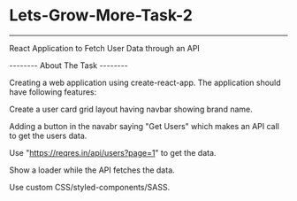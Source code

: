# Lets-Grow-More-Task-2

---------------------------------------

React Application to Fetch User Data through an API

-------- About The Task --------


Creating a web application using create-react-app. The application should have following features:

Create a user card grid layout having navbar showing brand name.

Adding a button in the navabr saying "Get Users" which makes an API call to get the users data.

Use "https://reqres.in/api/users?page=1" to get the data.

Show a loader while the API fetches the data.

Use custom CSS/styled-components/SASS.

